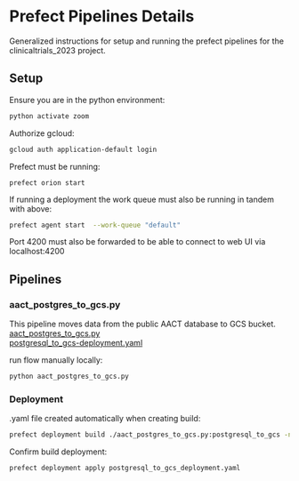 # Prefect Pipelines Details
Generalized instructions for setup and running the prefect pipelines for the clinicaltrials_2023 project.   

## Setup

Ensure you are in the python environment:
```bash
python activate zoom
```

Authorize gcloud:
```bash
gcloud auth application-default login
```

Prefect must be running:
```
prefect orion start
```

If running a deployment the work queue must also be running in tandem with above:
```bash
prefect agent start  --work-queue "default"
```

Port 4200 must also be forwarded to be able to connect to web UI via localhost:4200

## Pipelines

### aact_postgres_to_gcs.py
This pipeline moves data from the public AACT database to GCS bucket.  
[aact_postgres_to_gcs.py](https://github.com/TylerJSimpson/personal_project_clinicaltrials_2023/blob/main/project/prefect_pipelines/aact_postgres_to_gcs.py)  
[postgresql_to_gcs-deployment.yaml](https://github.com/TylerJSimpson/personal_project_clinicaltrials_2023/blob/main/project/prefect_pipelines/postgresql_to_gcs-deployment.yaml)  
  
run flow manually locally:
```bash
python aact_postgres_to_gcs.py
```
  
### Deployment  
.yaml file created automatically when creating build:
```bash
prefect deployment build ./aact_postgres_to_gcs.py:postgresql_to_gcs -n "aact-postgres-to-gcs.py"
```
Confirm build deployment:  
```
prefect deployment apply postgresql_to_gcs_deployment.yaml
```
